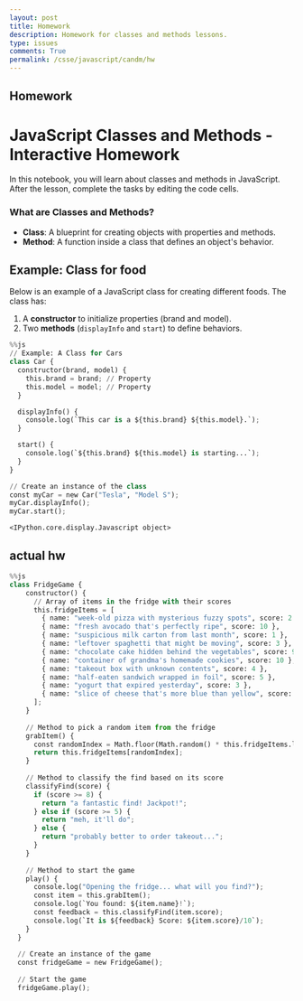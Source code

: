 ```yaml
---
layout: post
title: Homework
description: Homework for classes and methods lessons.
type: issues
comments: True
permalink: /csse/javascript/candm/hw
---
```


## Homework 

# JavaScript Classes and Methods - Interactive Homework
In this notebook, you will learn about classes and methods in JavaScript. After the lesson, complete the tasks by editing the code cells.

### What are Classes and Methods?
- **Class**: A blueprint for creating objects with properties and methods.
- **Method**: A function inside a class that defines an object's behavior.



## Example: Class for food

Below is an example of a JavaScript class for creating different foods. The class has:
1. A **constructor** to initialize properties (brand and model).
2. Two **methods** (`displayInfo` and `start`) to define behaviors.



```python
%%js
// Example: A Class for Cars
class Car {
  constructor(brand, model) {
    this.brand = brand; // Property
    this.model = model; // Property
  }

  displayInfo() {
    console.log(`This car is a ${this.brand} ${this.model}.`);
  }

  start() {
    console.log(`${this.brand} ${this.model} is starting...`);
  }
}

// Create an instance of the class
const myCar = new Car("Tesla", "Model S");
myCar.displayInfo();
myCar.start();

```


    <IPython.core.display.Javascript object>


<h2>actual hw</h2>


```python
%%js
class FridgeGame {
    constructor() {
      // Array of items in the fridge with their scores
      this.fridgeItems = [
        { name: "week-old pizza with mysterious fuzzy spots", score: 2 },
        { name: "fresh avocado that's perfectly ripe", score: 10 },
        { name: "suspicious milk carton from last month", score: 1 },
        { name: "leftover spaghetti that might be moving", score: 3 },
        { name: "chocolate cake hidden behind the vegetables", score: 9 },
        { name: "container of grandma's homemade cookies", score: 10 },
        { name: "takeout box with unknown contents", score: 4 },
        { name: "half-eaten sandwich wrapped in foil", score: 5 },
        { name: "yogurt that expired yesterday", score: 3 },
        { name: "slice of cheese that's more blue than yellow", score: 1 }
      ];
    }
  
    // Method to pick a random item from the fridge
    grabItem() {
      const randomIndex = Math.floor(Math.random() * this.fridgeItems.length);
      return this.fridgeItems[randomIndex];
    }
  
    // Method to classify the find based on its score
    classifyFind(score) {
      if (score >= 8) {
        return "a fantastic find! Jackpot!";
      } else if (score >= 5) {
        return "meh, it'll do";
      } else {
        return "probably better to order takeout...";
      }
    }
  
    // Method to start the game
    play() {
      console.log("Opening the fridge... what will you find?");
      const item = this.grabItem();
      console.log(`You found: ${item.name}!`);
      const feedback = this.classifyFind(item.score);
      console.log(`It is ${feedback} Score: ${item.score}/10`);
    }
  }
  
  // Create an instance of the game
  const fridgeGame = new FridgeGame();
  
  // Start the game
  fridgeGame.play();
```
